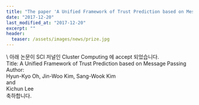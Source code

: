 ```yaml
---
title: "The paper 'A Unified Framework of Trust Prediction based on Message Passing' has been accepted in Cluster Computin"
date: "2017-12-20"
last_modified_at: "2017-12-20"
excerpt: ""
header:
  teaser: /assets/images/news/prize.jpg
---
```

\\
아래 논문이 SCI 저널인 Cluster Computing 에 accept 되었습니다.<br>Title: A Unified Framework of Trust Prediction based on Message Passing<br>Author:<br>Hyun-Kyo Oh, Jin-Woo Kim, Sang-Wook Kim<br>and<br>Kichun Lee<br>축하합니다.